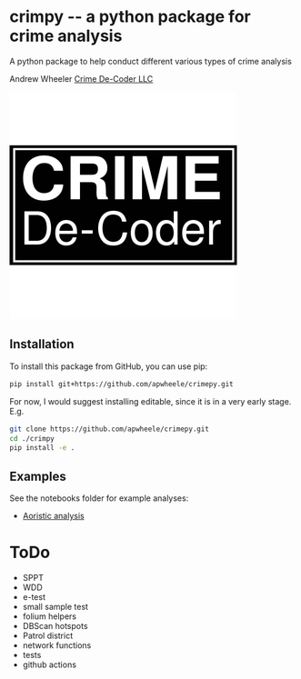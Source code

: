 # crimpy -- a python package for crime analysis

A python package to help conduct different various types of crime analysis

Andrew Wheeler
[Crime De-Coder LLC](https://crimede-coder.com/)

![](/crimepy/CDC_Logo.svg)

## Installation

To install this package from GitHub, you can use pip:

```bash
pip install git+https://github.com/apwheele/crimepy.git
```

For now, I would suggest installing editable, since it is in a very early stage. E.g.

```bash
git clone https://github.com/apwheele/crimepy.git
cd ./crimpy
pip install -e .
```

## Examples

See the notebooks folder for example analyses:

 - [Aoristic analysis](./notebooks/AoristicAnalysis.ipynb)



# ToDo

 - SPPT
 - WDD
 - e-test
 - small sample test
 - folium helpers
 - DBScan hotspots
 - Patrol district
 - network functions
 - tests
 - github actions